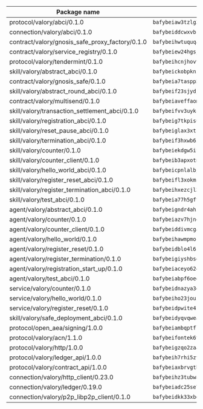 | Package name                                                  | Package hash                                                  |
| ------------------------------------------------------------- | ------------------------------------------------------------- |
| protocol/valory/abci/0.1.0                                    | `bafybeiaw3tzlg3rkvnn5fcufblktmfwngmxugn4yo7pyjp76zz6aqtqcay` |
| connection/valory/abci/0.1.0                                  | `bafybeiddcwxvbsule5ore6odypykvi6m62uj4ikfplkgdokf7qnxb7ygcq` |
| contract/valory/gnosis_safe_proxy_factory/0.1.0               | `bafybeihwtuquqaimamkv26ucnyis4hc6lya34xwsx5n7hiksssnwfkekie` |
| contract/valory/service_registry/0.1.0                        | `bafybeiew24hgsjdasaqiikhulfa2rxgnh7pzpv2zzfwnsyfzbnrcj6dvjm` |
| protocol/valory/tendermint/0.1.0                              | `bafybeihcnjhovvyyfbkuw5sjyfx2lfd4soeocfqzxz54g67333m6nk5gxq` |
| skill/valory/abstract_abci/0.1.0                              | `bafybeickobpknzpdtlezxdvuuasudjvrauv6wlyiw2cwooatwntl56ibvy` |
| contract/valory/gnosis_safe/0.1.0                             | `bafybeia7taspp5boe5235fdv5ejdix7fdhyy4kwp26qx2ng2oo3k7kk7iy` |
| skill/valory/abstract_round_abci/0.1.0                        | `bafybeif23sjydjchrm5gbyv3yf4qqiri7kqeu5qvbqrejrbe7c5awohfti` |
| contract/valory/multisend/0.1.0                               | `bafybeiaveffaomsnmsc5hx62o77u7ilma6eipox7m5lrwa56737ektva3i` |
| skill/valory/transaction_settlement_abci/0.1.0                | `bafybeifvv3uykcey4dnk54gaaukyzqw7hb2r65wwjh4vvilvlbklzcnvoy` |
| skill/valory/registration_abci/0.1.0                          | `bafybeig7tkpisugcfxdmk7fj76e4cg6rf3s3xg7cvje7mkjdckhnc3uioa` |
| skill/valory/reset_pause_abci/0.1.0                           | `bafybeiglax3xtssrcql3hishadph6yvhztekw4nfoarelqi4nlljh6gtfq` |
| skill/valory/termination_abci/0.1.0                           | `bafybeif3hxwb6zagr22c4on7gwessku3zuq3iqpixmqshoi4ldqpsz36rm` |
| skill/valory/counter/0.1.0                                    | `bafybeiekdgw5ifhhrk5qogdu7vrddak2qxqljtvyhevkks5jlsqoac6o3m` |
| skill/valory/counter_client/0.1.0                             | `bafybeib3apxotnry7gt6a5q2cesdobjlcb5bjqjuzwnp4f5naozbiyxvja` |
| skill/valory/hello_world_abci/0.1.0                           | `bafybeicpnlalbjwbwlr74ovkt64a3p2fw3gxe7tursjumv4yczucr6m2ci` |
| skill/valory/register_reset_abci/0.1.0                        | `bafybeifl3xokmz6wlpunxcmg42r5fgim7jfh6n27ee3zd2gexuigxebuly` |
| skill/valory/register_termination_abci/0.1.0                  | `bafybeihxezcjl3nwfot3trodcobesx6uzhchfwr6wfg7zn6blk5y32gjha` |
| skill/valory/test_abci/0.1.0                                  | `bafybeia77h5gfthaelzktmim6e3pmwlysfjcvvj3fre2kfkblowfng2om4` |
| agent/valory/abstract_abci/0.1.0                              | `bafybeigndr4ahzea5z37zy4raho5trdpqb3dy2uljsijp7mxrkpeqjhm4u` |
| agent/valory/counter/0.1.0                                    | `bafybeiazv7hjn4bw7bl6raopogkb5plmxrso6f5j4ry3xvyzveay367diu` |
| agent/valory/counter_client/0.1.0                             | `bafybeiddivmcgauqdsbiedeenckltzyaukmyi3e4ccxp4cssqlqyadffwe` |
| agent/valory/hello_world/0.1.0                                | `bafybeihawmpmocuvqybleamuu37apppkuhqyofsttcbvjqq2akkqsrq76a` |
| agent/valory/register_reset/0.1.0                             | `bafybeidblo4l6ska2rusrhlk2f2opf3jj4rmk6xensqws3yxvfpu7m2pkq` |
| agent/valory/register_termination/0.1.0                       | `bafybeigiyshbsq2l5ivtyf6iayqj4a55ckscymxmyaicqdgut3q2vr6oym` |
| agent/valory/registration_start_up/0.1.0                      | `bafybeiaceyo624j2tvzpaufpsx2amtanq26njkuej2tzou4vtuoqltdqd4` |
| agent/valory/test_abci/0.1.0                                  | `bafybeiabpf6oegpi4e5zhkcdrs2jpckijzzvcupynyunb2ddjkaddeffta` |
| service/valory/counter/0.1.0                                  | `bafybeidnazya3g5fv5qe5ntj2rcbumx56pee2w6hsazywlqm576gavsjl4` |
| service/valory/hello_world/0.1.0                              | `bafybeiho23jouzswapamvln2d6yi2kmqi27ustg6jpggltuzm7v5eryu5q` |
| service/valory/register_reset/0.1.0                           | `bafybeidpwite4srjf2br3p2j6dnxtaqeeg3u6hozcokxscacz5uuwdflgy` |
| skill/valory/safe_deployment_abci/0.1.0                       | `bafybeidyqvqwea5emxwga2hijtppmqb3v2hp4uq6vh452q6hw7xo37dzdm` |
| protocol/open_aea/signing/1.0.0                               | `bafybeiambqptflge33eemdhis2whik67hjplfnqwieoa6wblzlaf7vuo44` |
| protocol/valory/acn/1.1.0                                     | `bafybeifontek6tvaecatoauiule3j3id6xoktpjubvuqi3h2jkzqg7zh7a` |
| protocol/valory/http/1.0.0                                    | `bafybeigzqo2zaakcjtzzsm6dh4x73v72xg6ctk6muyp5uq5ueb7y34fbxy` |
| protocol/valory/ledger_api/1.0.0                              | `bafybeih7rhi5zvfvwakx5ifgxsz2cfipeecsh7bm3gnudjxtvhrygpcftq` |
| protocol/valory/contract_api/1.0.0                            | `bafybeiaxbrvgtbdrh4lslskuxyp4awyr4whcx3nqq5yrr6vimzsxg5dy64` |
| connection/valory/http_client/0.23.0                          | `bafybeihz3tubwado7j3wlivndzzuj3c6fdsp4ra5r3nqixn3ufawzo3wii` |
| connection/valory/ledger/0.19.0                               | `bafybeiadc25se7dgnn4mufztwpzdono4xsfs45qknzdqyi3gckn6ccuv44` |
| connection/valory/p2p_libp2p_client/0.1.0                     | `bafybeidkk33xbga54szmitk6uwsi3ef56hbbdbuasltqtiyki34hgfpnxa` |
